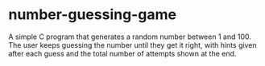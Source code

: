 # number-guessing-game
A simple C program that generates a random number between 1 and 100. The user keeps guessing the number until they get it right, with hints given after each guess and the total number of attempts shown at the end.
